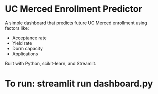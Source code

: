 # UC Merced Enrollment Predictor 

A simple dashboard that predicts future UC Merced enrollment using factors like:
- Acceptance rate
- Yield rate
- Dorm capacity
- Applications

Built with Python, scikit-learn, and Streamlit.

# To run: streamlit run dashboard.py


